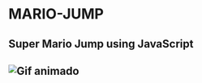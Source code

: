 # MARIO-JUMP
<h2>Super Mario Jump using JavaScript<h2>

<img
src="https://github.com/0pripyat92/MARIO-JUMP/assets/138127770/f021dab5-0cec-4b44-81ad-8fa6a75fa6b3>" alt="Gif animado">

